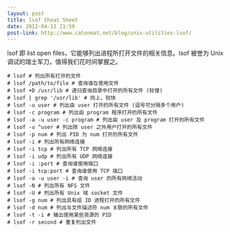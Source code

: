 ```yaml
---
layout: post
title: lsof Cheat Sheet
date: 2012-04-11 21:59
post-link: http://www.catonmat.net/blog/unix-utilities-lsof/
---
```


lsof 即 list open files，它能够列出进程所打开文件的相关信息。lsof 被誉为 Unix
调试的瑞士军刀，值得我们花时间掌握之。

    # lsof # 列出所有打开的文件
    # lsof /path/to/file # 查询谁在使用文件
    # lsof +D /usr/lib # 递归查询目录中打开的所有文件 (较慢)
    # lsof | grep '/usr/lib' # 同上，较快
    # lsof -u user # 列出由 user 打开的所有文件 (逗号可分隔多个用户)
    # lsof -c program # 列出由 program 程序打开的所有文件
    # lsof -a -u user -c program # 列出由 user 及 program 打开的所有文件
    # lsof -u ^user # 列出除 user 之外用户打开的所有文件
    # lsof -p num # 列出 PID 为 num 打开的所有文件
    # lsof -i # 列出所有网络连接
    # lsof -i tcp # 列出所有 TCP 网络连接
    # lsof -i udp # 列出所有 UDP 网络连接
    # lsof -i :port # 查询谁使用端口
    # lsof -i tcp:port # 查询谁使用 TCP 端口
    # lsof -a -u user -i # 查询 user 的所有网络活动
    # lsof -N # 列出所有 NFS 文件
    # lsof -U # 列出所有 Unix 域 socket 文件
    # lsof -g num # 列出具有组 ID 进程打开的所有文件
    # lsof -d num # 列出与文件描述符 num 关联的所有文件
    # lsof -t -i # 输出使用某些资源的 PID
    # lsof -r second # 重复列出文件
